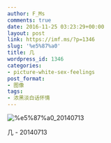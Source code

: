 ```yaml
---
author: F_Ms
comments: true
date: 2016-11-25 03:23:29+00:00
layout: post
link: https://imf.ms/?p=1346
slug: '%e5%87%a0'
title: 几
wordpress_id: 1346
categories:
- picture-white-sex-feelings
post_format:
- 图像
tags:
- 浓黑淡白话怀情
---
```


![%e5%87%a0_20140713](/img/post/wp/2016/11/几_20140713.jpg)


几 - 20140713

